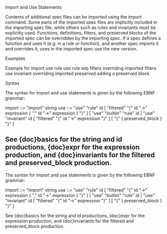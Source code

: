 Import and Use Statements

Contents of additional spec files can be imported using the import command. Some parts of the imported spec files are implicitly included in the importing spec file, while others such as rules and invariants must be explicitly used. Functions, definitions, filters, and preserved blocks of the imported spec can be overridden by the importing spec. If a spec defines a function and uses it (e.g. in a rule or function), and another spec imports it and overrides it, uses in the imported spec use the new version.

Examples

Example for import
use rule
use rule wip filters
overriding imported filters
use invariant
overriding imported preserved
adding a preserved block

Syntax

The syntax for import and use statements is given by the following EBNF grammar:

import ::= "import" string
use ::= "use" "rule" id [ "filtered" "{" id "->" expression { "," id "->" expression } "}" ] | "use" "builtin" "rule" id | "use" "invariant" id [ "filtered" "{" id "->" expression "}" ] [ "{" { preserved_block } "}" ]

See {doc}basics for the string and id productions, {doc}expr for the expression production, and {doc}invariants for the filtered and preserved_block production.
---
The syntax for import and use statements is given by the following EBNF grammar:

import ::= "import" string
use ::= "use" "rule" id [ "filtered" "{" id "->" expression { "," id "->" expression } "}" ] | "use" "builtin" "rule" id | "use" "invariant" id [ "filtered" "{" id "->" expression "}" ] [ "{" { preserved_block } "}" ]

See {doc}basics for the string and id productions, {doc}expr for the expression production, and {doc}invariants for the filtered and preserved_block production.